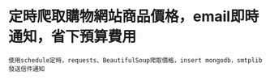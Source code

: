 # 定時爬取購物網站商品價格，email即時通知，省下預算費用
	使用schedule定時，requests、BeautifulSoup爬取價格，insert mongodb，smtplib發送信件通知